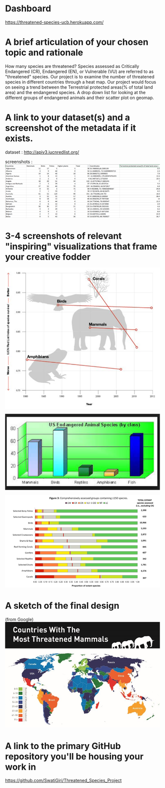 # Dashboard

https://threatened-species-ucb.herokuapp.com/

# A brief articulation of your chosen topic and rationale

How many species are threatened?
Species assessed as Critically Endangered (CR), Endangered (EN), or Vulnerable (VU) are referred to as "threatened" species.
Our project is to examine the number of  threatened species in different countries through a heat map.
Our project would focus on seeing a trend between the Terrestrial protected areas(% of total land area) and the endangered species.
A drop down list for looking at the different groups of endangered animals and their scatter plot on geomap.


# A link to your dataset(s) and a screenshot of the metadata if it exists.

dataset :   http://apiv3.iucnredlist.org/ 

screenshots : ![A table](images/Capture.PNG)



# 3-4 screenshots of relevant "inspiring" visualizations that frame your creative fodder	

![A graph](images/endangered_species1.png)

![A graph](images/endangered_species_2.png)

![A graph](images/proportion_of_extant.png)

# A sketch of the final design 

(from Google)
![This, but maybe a heatmap](images/example3.jpg)


# A link to the primary GitHub repository you'll be housing your work in
https://github.com/SwatiGiri/Threatened_Species_Project

